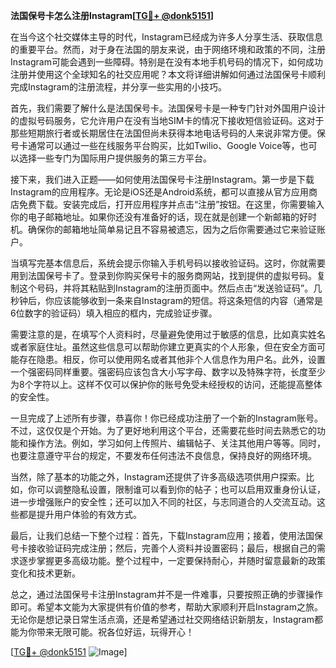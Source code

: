 **法国保号卡怎么注册Instagram[[TG💪+ @donk5151](https://t.me/s/donk5151)]**

在当今这个社交媒体主导的时代，Instagram已经成为许多人分享生活、获取信息的重要平台。然而，对于身在法国的朋友来说，由于网络环境和政策的不同，注册Instagram可能会遇到一些障碍。特别是在没有本地手机号码的情况下，如何成功注册并使用这个全球知名的社交应用呢？本文将详细讲解如何通过法国保号卡顺利完成Instagram的注册流程，并分享一些实用的小技巧。

首先，我们需要了解什么是法国保号卡。法国保号卡是一种专门针对外国用户设计的虚拟号码服务，它允许用户在没有当地SIM卡的情况下接收短信验证码。这对于那些短期旅行者或长期居住在法国但尚未获得本地电话号码的人来说非常方便。保号卡通常可以通过一些在线服务平台购买，比如Twilio、Google Voice等，也可以选择一些专门为国际用户提供服务的第三方平台。

接下来，我们进入正题——如何使用法国保号卡注册Instagram。第一步是下载Instagram的应用程序。无论是iOS还是Android系统，都可以直接从官方应用商店免费下载。安装完成后，打开应用程序并点击“注册”按钮。在这里，你需要输入你的电子邮箱地址。如果你还没有准备好的话，现在就是创建一个新邮箱的好时机。确保你的邮箱地址简单易记且不容易被遗忘，因为之后你需要通过它来验证账户。

当填写完基本信息后，系统会提示你输入手机号码以接收验证码。这时，你就需要用到法国保号卡了。登录到你购买保号卡的服务商网站，找到提供的虚拟号码。复制这个号码，并将其粘贴到Instagram的注册页面中。然后点击“发送验证码”。几秒钟后，你应该能够收到一条来自Instagram的短信。将这条短信的内容（通常是6位数字的验证码）填入相应的框内，完成验证步骤。

需要注意的是，在填写个人资料时，尽量避免使用过于敏感的信息，比如真实姓名或者家庭住址。虽然这些信息可以帮助你建立更真实的个人形象，但在安全方面可能存在隐患。相反，你可以使用网名或者其他非个人信息作为用户名。此外，设置一个强密码同样重要。强密码应该包含大小写字母、数字以及特殊字符，长度至少为8个字符以上。这样不仅可以保护你的账号免受未经授权的访问，还能提高整体的安全性。

一旦完成了上述所有步骤，恭喜你！你已经成功注册了一个新的Instagram账号。不过，这仅仅是个开始。为了更好地利用这个平台，还需要花些时间去熟悉它的功能和操作方法。例如，学习如何上传照片、编辑帖子、关注其他用户等等。同时，也要注意遵守平台的规定，不要发布任何违法不良信息，保持良好的网络环境。

当然，除了基本的功能之外，Instagram还提供了许多高级选项供用户探索。比如，你可以调整隐私设置，限制谁可以看到你的帖子；也可以启用双重身份认证，进一步增强账户的安全性；还可以加入不同的社区，与志同道合的人交流互动。这些都是提升用户体验的有效方式。

最后，让我们总结一下整个过程：首先，下载Instagram应用；接着，使用法国保号卡接收验证码完成注册；然后，完善个人资料并设置密码；最后，根据自己的需求逐步掌握更多高级功能。整个过程中，一定要保持耐心，并随时留意最新的政策变化和技术更新。

总之，通过法国保号卡注册Instagram并不是一件难事，只要按照正确的步骤操作即可。希望本文能为大家提供有价值的参考，帮助大家顺利开启Instagram之旅。无论你是想记录日常生活点滴，还是希望通过社交网络结识新朋友，Instagram都能为你带来无限可能。祝各位好运，玩得开心！

[[TG💪+ @donk5151](https://t.me/s/donk5151) ![Image](https://i.postimg.cc/rwNCRYN7/Snipaste-2025-04-30-17-27-05.png)]
